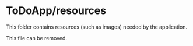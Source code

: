 # ToDoApp/resources

This folder contains resources (such as images) needed by the application. 

This file can be removed.
